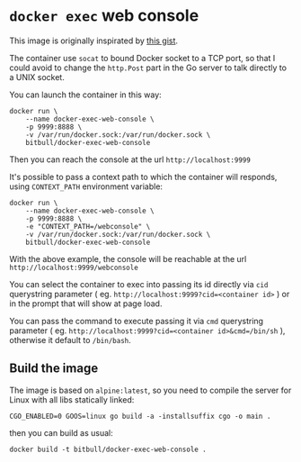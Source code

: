 # `docker exec` web console

This image is originally inspirated by [this gist](https://gist.github.com/Humerus/0268c62f359f7ee1ee2d).

The container use `socat` to bound Docker socket to a TCP port, so that I could avoid to change the `http.Post` part in the Go server to talk directly to a UNIX socket.

You can launch the container in this way:

```
docker run \
	--name docker-exec-web-console \
	-p 9999:8888 \
	-v /var/run/docker.sock:/var/run/docker.sock \
	bitbull/docker-exec-web-console
```

Then you can reach the console at the url `http://localhost:9999`

It's possible to pass a context path to which the container will responds, using `CONTEXT_PATH` environment variable:

```
docker run \
	--name docker-exec-web-console \
	-p 9999:8888 \
	-e "CONTEXT_PATH=/webconsole" \
	-v /var/run/docker.sock:/var/run/docker.sock \
	bitbull/docker-exec-web-console
```

With the above example, the console will be reachable at the url `http://localhost:9999/webconsole`

You can select the container to exec into passing its id directly via `cid` querystring parameter ( eg. `http://localhost:9999?cid=<container id>` ) or in the prompt that will show at page load.

You can pass the command to execute passing it via `cmd` querystring parameter ( eg. `http://localhost:9999?cid=<container id>&cmd=/bin/sh` ), otherwise it default to `/bin/bash`.

## Build the image

The image is based on `alpine:latest`, so you need to compile the server for Linux with all libs statically linked:

```
CGO_ENABLED=0 GOOS=linux go build -a -installsuffix cgo -o main .
```

then you can build as usual:

```
docker build -t bitbull/docker-exec-web-console .
```

